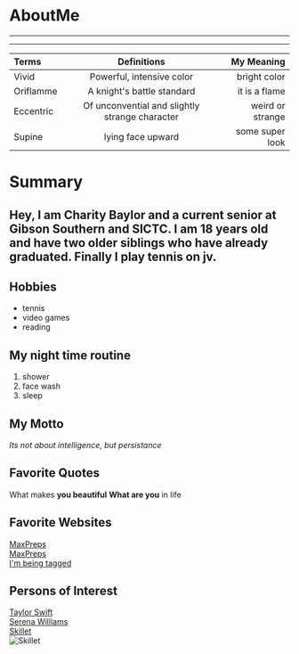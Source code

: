 # AboutMe
---
---
| Terms | Definitions | My Meaning |
|:-|:----:|----: |
| Vivid | Powerful, intensive color | bright color |
| Oriflamme | A knight's battle standard | it is a flame |
| Eccentric | Of unconvential and slightly strange character | weird or strange |
| Supine | lying face upward | some super look |
# Summary
[I have a new home]: https://redbirdrants.com/

## Hey, I am Charity Baylor and a current senior at Gibson Southern and SICTC. I am 18 years old and have two older siblings who have already graduated. Finally I play tennis on jv. 
[1]:https://www.taylorswift.com/
[2]:https://en.wikipedia.org/wiki/Serena_Williams
[3]:https://www.skillet.com/?frontpage=true
Hobbies
-
- tennis
- video games
- reading 

My night time routine 
-
1. shower
2. face wash
3. sleep

## My Motto

*Its not about intelligence, but persistance*

## Favorite Quotes

What makes **you beautiful**
<b>What are you</b> in life 

## Favorite Websites
[MaxPreps](https://www.maxpreps.com)
<br>[MaxPreps](https://www.maxpreps.com/ladytennis "Lady Titan Tennis")
<br>[I'm being tagged][I have a new home]

## Persons of Interest 
[Taylor Swift][1]<br>
[Serena Williams][2]<br>
[Skillet][3]<br>
![Skillet](https://Downloads/img/skillet.jpg)
